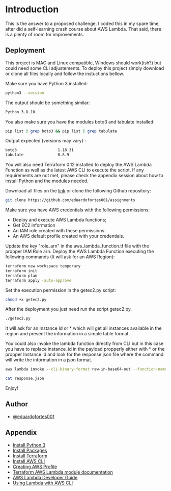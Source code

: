
# Introduction

This is the answer to a proposed challenge. I coded this in my spare time, after did a self-learning crash course about AWS Lambda. That said, there is a plenty of room for improvements.


## Deployment

This project is MAC and Linux compatible, Windows should work(ish?) but could need some CLI adjustements. To deploy this project simply download or clone all files locally and follow the instuctions bellow.

Make sure you have Python 3 installed:
```bash
python3 --version
```
The output should be something similar:
  ```bash
Python 3.8.10
```
You also make sure you have the  modules boto3 and tabulate installed: 
  ```bash
pip list | grep boto3 && pip list | grep tabulate
```
Output expected (versions may vary) :
```bash
boto3                  1.18.31             
tabulate               0.8.9
```
You will also need Terraform 0.12 installed to deploy the AWS Lambda Function as well as the latest AWS CLI to execute the script.
If any requirements are not met, please check the appendix session about how to install Python and the modules needed.

Download all files on the [link](https://github.com/eduardofortes001/assignments) or clone the following Github repository:
```bash
git clone https://github.com/eduardofortes001/assignments
```
Make sure you have AWS credentials with the following permissions:

- Deploy and execute AWS Lambda functions;
- Get EC2 information
- An IAM role created with these permissions.
- An AWS default profile created with your credentials.

Update the key "role_arn" in the aws_lambda_function.tf file with the propper IAM Role arn.
Deploy the AWS Lambda Function executing the following commands (It will ask for an AWS Region):
```bash
terraform new workspace temporary
terraform init
terraform plan
terraform apply -auto-approve
```
Set the execution permission in the getec2.py script:
```bash
chmod +x getec2.py
```
After the deployment you just need run the script getec2.py.
```bash
./getec2.py
```
It will ask for an Instance Id or * which will get all instances available in the region and present the information in a simple table format.

You could also invoke the lambda function directly from CLI but in this case you have to replace instance_id in the payload propperly either with * or the propper Instance id and look for the response.json file where the command will write the information in a json format.
```bash
aws lambda invoke --cli-binary-format raw-in-base64-out --function-name ec2_Function --payload '{"Instance":"instance_id"}' response.json
```
```bash
cat response.json
```
Enjoy!

## Author

- [@eduardofortes001](https://github.com/eduardofortes001)

  
## Appendix

 - [Install Python 3](https://www.python.org/downloads/)
 - [Install Packages](https://packaging.python.org/tutorials/installing-packages/)
 - [Install Terraform](https://learn.hashicorp.com/tutorials/terraform/install-cli)
 - [Install AWS CLI](https://docs.aws.amazon.com/cli/latest/userguide/cli-chap-install.html)
 - [Creating AWS Profile](https://docs.aws.amazon.com/cli/latest/userguide/cli-configure-quickstart.html)
 - [Terraform AWS Lambda module documentation](https://registry.terraform.io/modules/terraform-aws-modules/lambda/aws/latest)
 - [AWS Lambda Developer Guide](https://docs.aws.amazon.com/lambda/latest/dg/welcome.html)
 - [Using Lambda with AWS CLI](https://docs.aws.amazon.com/lambda/latest/dg/gettingstarted-awscli.html)
 
 
